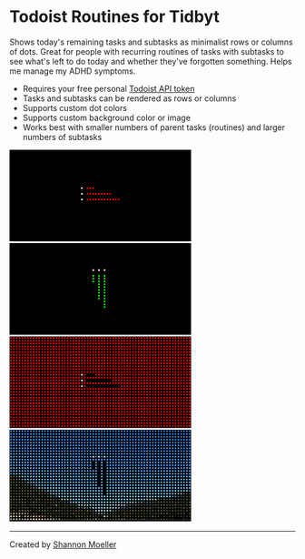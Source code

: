 # Todoist Routines for Tidbyt

Shows today's remaining tasks and subtasks as minimalist rows or columns of dots. Great for people with recurring routines of tasks with subtasks to see what's left to do today and whether they've forgotten something. Helps me manage my ADHD symptoms.

* Requires your free personal [Todoist API token](https://todoist.com/help/articles/find-your-api-token)
* Tasks and subtasks can be rendered as rows or columns
* Supports custom dot colors
* Supports custom background color or image
* Works best with smaller numbers of parent tasks (routines) and larger numbers of subtasks

<img alt="Screenshot" src="screenshot.png" width="320" />
<img alt="Screenshot with columns" src="screenshot-columns.png" width="320" />

<img alt="Screenshot with custom background color" src="screenshot-bg-color.png" width="320" />
<img alt="Screenshot with custom background image" src="screenshot-bg-image.png" width="320" />

---

Created by [Shannon Moeller](https://github.com/shannonmoeller)
